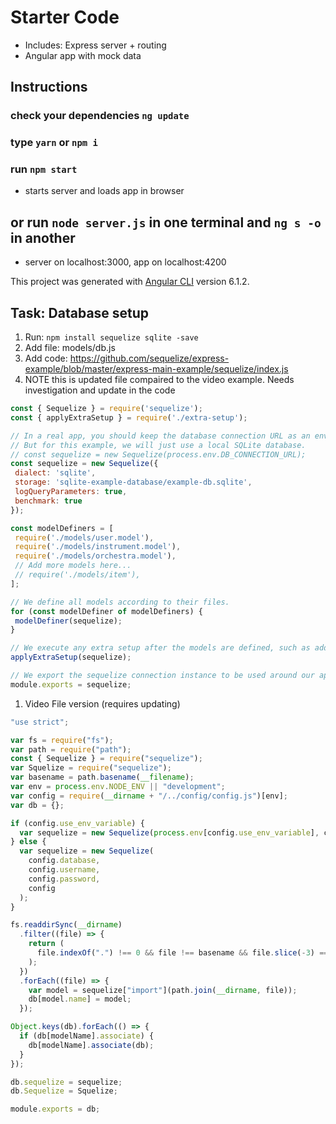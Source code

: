 # Starter Code

* Includes: Express server + routing
* Angular app with mock data

## Instructions

### check your dependencies `ng update`

### type `yarn` or `npm i`

### run `npm start`

* starts server and loads app in browser

## or run `node server.js` in one terminal and `ng s -o` in another

* server on localhost:3000, app on localhost:4200

This project was generated with [Angular CLI](https://github.com/angular/angular-cli) version 6.1.2.

## Task: Database setup

1. Run: ```npm install sequelize sqlite -save```
2. Add file: models/db.js
3. Add code: <https://github.com/sequelize/express-example/blob/master/express-main-example/sequelize/index.js>
4. NOTE this is updated file compaired to the video example. Needs investigation and update in the code

```JavaScript
const { Sequelize } = require('sequelize');
const { applyExtraSetup } = require('./extra-setup');

// In a real app, you should keep the database connection URL as an environment variable.
// But for this example, we will just use a local SQLite database.
// const sequelize = new Sequelize(process.env.DB_CONNECTION_URL);
const sequelize = new Sequelize({
 dialect: 'sqlite',
 storage: 'sqlite-example-database/example-db.sqlite',
 logQueryParameters: true,
 benchmark: true
});

const modelDefiners = [
 require('./models/user.model'),
 require('./models/instrument.model'),
 require('./models/orchestra.model'),
 // Add more models here...
 // require('./models/item'),
];

// We define all models according to their files.
for (const modelDefiner of modelDefiners) {
 modelDefiner(sequelize);
}

// We execute any extra setup after the models are defined, such as adding associations.
applyExtraSetup(sequelize);

// We export the sequelize connection instance to be used around our app.
module.exports = sequelize;
```

1. Video File version (requires updating)

```JavaScript
"use strict";

var fs = require("fs");
var path = require("path");
const { Sequelize } = require("sequelize");
var Squelize = require("sequelize");
var basename = path.basename(__filename);
var env = process.env.NODE_ENV || "development";
var config = require(__dirname + "/../config/config.js")[env];
var db = {};

if (config.use_env_variable) {
  var sequelize = new Sequelize(process.env[config.use_env_variable], config);
} else {
  var sequelize = new Sequelize(
    config.database,
    config.username,
    config.password,
    config
  );
}

fs.readdirSync(__dirname)
  .filter((file) => {
    return (
      file.indexOf(".") !== 0 && file !== basename && file.slice(-3) === ".js"
    );
  })
  .forEach((file) => {
    var model = sequelize["import"](path.join(__dirname, file));
    db[model.name] = model;
  });

Object.keys(db).forEach(() => {
  if (db[modelName].associate) {
    db[modelName].associate(db);
  }
});

db.sequelize = sequelize;
db.Sequelize = Squelize;

module.exports = db;
```
